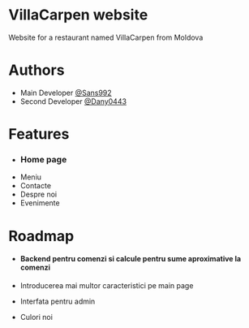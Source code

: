 
# VillaCarpen website

Website for a restaurant named VillaCarpen from Moldova


# Authors

- Main Developer [@Sans992](https://github.com/Sans992)
- Second Developer [@Dany0443](https://github.com/Dany0443)


# Features

- ### Home page
- Meniu
- Contacte
- Despre noi
- Evenimente


# Roadmap

- #### Backend pentru comenzi si calcule pentru sume aproximative la comenzi

- Introducerea mai multor caracteristici pe main page

- Interfata pentru admin

- Culori noi

